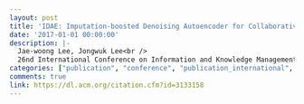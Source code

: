 ```yaml
---
layout: post
title: 'IDAE: Imputation-boosted Denoising Autoencoder for Collaborative Filtering'
date: '2017-01-01 00:00:00'
description: |-
  Jae-woong Lee, Jongwuk Lee<br />
  26nd International Conference on Information and Knowledge Management (CIKM), 2017
categories: ["publication", "conference", "publication_international", "conference_international"]
comments: true
link: https://dl.acm.org/citation.cfm?id=3133158
---
```

